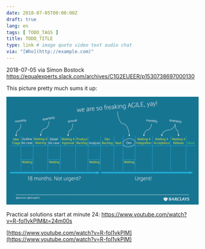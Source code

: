 ```yaml
---
date: 2018-07-05T00:00:00Z
draft: true
lang: en
tags: [ TODO_TAGS ]
title: TODO_TITLE
type: link # image quote video text audio chat
via: "[Who](http://example.com)"
---
```



2018-07-05 via Simon Bostock
https://equalexperts.slack.com/archives/C1G2EUEER/p1530738697000130

This picture pretty much sums it up:

![2018-07-05 via Simon Bostock](2018-07-05%20via%20Simon%20Bostock.png)

Practical solutions start at minute 24:
https://www.youtube.com/watch?v=R-fol1vkPlM&t=24m00s

[https://www.youtube.com/watch?v=R-fol1vkPlM](https://www.youtube.com/watch?v=R-fol1vkPlM)

